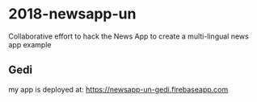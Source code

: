 # 2018-newsapp-un
Collaborative effort to hack the News App to create a multi-lingual news app example

## Gedi
my app is deployed at: https://newsapp-un-gedi.firebaseapp.com
